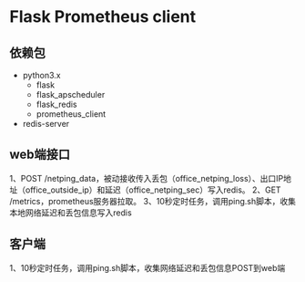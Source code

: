 # Flask Prometheus client

## 依赖包
- python3.x
  - flask
  - flask_apscheduler
  - flask_redis
  - prometheus_client
- redis-server

## web端接口
1、POST /netping_data，被动接收传入丢包（office_netping_loss）、出口IP地址（office_outside_ip）和延迟（office_netping_sec）写入redis。
2、GET /metrics，prometheus服务器拉取。
3、10秒定时任务，调用ping.sh脚本，收集本地网络延迟和丢包信息写入redis


## 客户端
1、10秒定时任务，调用ping.sh脚本，收集网络延迟和丢包信息POST到web端